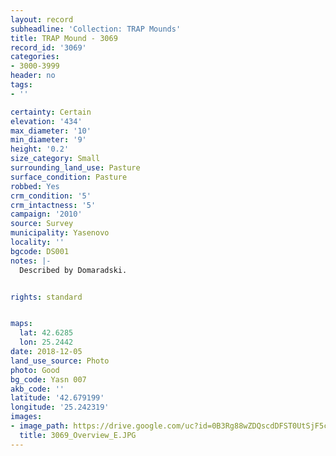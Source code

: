 ```yaml
---
layout: record
subheadline: 'Collection: TRAP Mounds'
title: TRAP Mound - 3069
record_id: '3069'
categories:
- 3000-3999
header: no
tags:
- ''

certainty: Certain
elevation: '434'
max_diameter: '10'
min_diameter: '9'
height: '0.2'
size_category: Small
surrounding_land_use: Pasture
surface_condition: Pasture
robbed: Yes
crm_condition: '5'
crm_intactness: '5'
campaign: '2010'
source: Survey
municipality: Yasenovo
locality: ''
bgcode: DS001
notes: |-
  Described by Domaradski.


rights: standard


maps:
  lat: 42.6285
  lon: 25.2442
date: 2018-12-05
land_use_source: Photo
photo: Good
bg_code: Yasn 007
akb_code: ''
latitude: '42.679199'
longitude: '25.242319'
images:
- image_path: https://drive.google.com/uc?id=0B3Rg88wZDQscdDFST0UtSjF5cG8
  title: 3069_Overview_E.JPG
---
```

